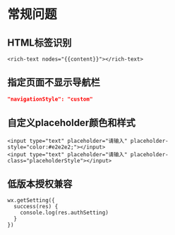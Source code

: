 # 常规问题

## HTML标签识别
```wxml
<rich-text nodes="{{content}}"></rich-text>
```

## 指定页面不显示导航栏
```json
"navigationStyle": "custom"
```

## 自定义placeholder颜色和样式

```wxml
<input type="text" placeholder="请输入" placeholder-style="color:#e2e2e2;"></input>
<input type="text" placeholder="请输入" placeholder-class="placeholderStyle"></input>
```

## 低版本授权兼容

```wxml
wx.getSetting({
  success(res) {
    console.log(res.authSetting)
  }
})
```



